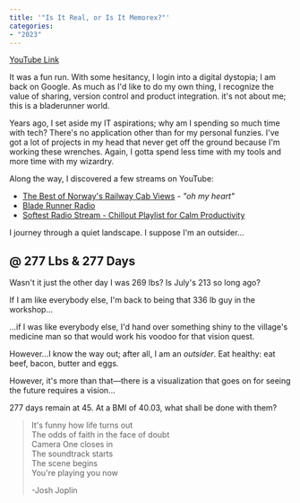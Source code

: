 ```yaml
---
title: '"Is It Real, or Is It Memorex?"'
categories:
- "2023"
---
```


[YouTube Link](https://www.youtube.com/watch?v=SWCAsa6v1bg)

It was a fun run. With some hesitancy, I login into a digital dystopia; I am back on Google.  As much as I'd like to do my own thing, I recognize the value of sharing, version control and product integration.  it's not about me; this is a bladerunner world.   

Years ago, I set aside my IT aspirations; why am I spending so much time with tech?  There's no application other than for my personal funzies.  I've got a lot of projects in my head that never get off the ground because I'm working these wrenches.  Again, I gotta spend less time with my tools and more time with my wizardry.

Along the way, I discovered a few streams on YouTube:

* [The Best of Norway's Railway Cab Views](https://www.youtube.com/watch?v=g7CJ3pm-e7s) - *"oh my heart"*
* [Blade Runner Radio](https://www.youtube.com/watch?v=M7HjY5-of2c)
* [Softest Radio Stream - Chillout Playlist for Calm Productivity](https://www.youtube.com/watch?v=_FD5ugnM0pQ)

I journey through a quiet landscape.  I suppose I'm an outsider...

## @ 277 Lbs & 277 Days

Wasn't it just the other day I was 269 lbs?  Is July's 213 so long ago?

If I am like everybody else, I'm back to being that 336 lb guy in the workshop...  

...if I was like everybody else, I'd hand over something shiny to the village's medicine man so that would work his voodoo for that vision quest.

However...I know the way out; after all, I am an *outsider*.  Eat healthy: eat beef, bacon, butter and eggs.  

However, it's more than that—there is a visualization that goes on for seeing the future requires a vision...  

277 days remain at 45.  At a BMI of 40.03, what shall be done with them?

> It's funny how life turns out  
The odds of faith in the face of doubt  
Camera One closes in  
The soundtrack starts  
The scene begins  
You're playing you now  
>  
>  -Josh Joplin

